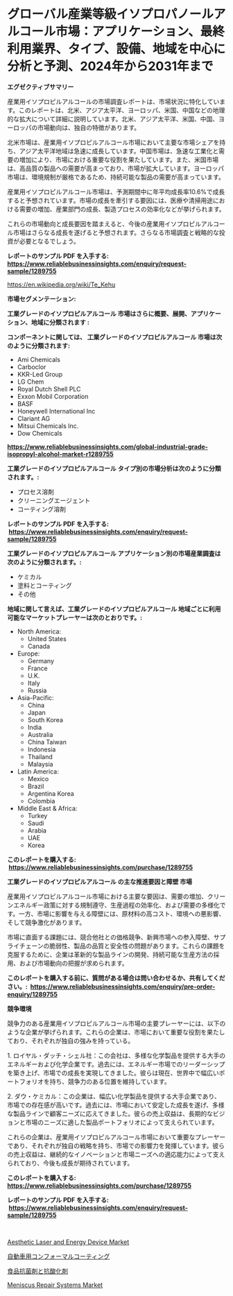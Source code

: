 <p><h1>グローバル産業等級イソプロパノールアルコール市場：アプリケーション、最終利用業界、タイプ、設備、地域を中心に分析と予測、2024年から2031年まで</h1></p><p><strong>エグゼクティブサマリー</strong></p>
<p><p>産業用イソプロピルアルコールの市場調査レポートは、市場状況に特化しています。このレポートは、北米、アジア太平洋、ヨーロッパ、米国、中国などの地理的な拡大について詳細に説明しています。北米、アジア太平洋、米国、中国、ヨーロッパの市場動向は、独自の特徴があります。</p><p>北米市場は、産業用イソプロピルアルコール市場において主要な市場シェアを持ち、アジア太平洋地域は急速に成長しています。中国市場は、急速な工業化と需要の増加により、市場における重要な役割を果たしています。また、米国市場は、高品質の製品への需要が高まっており、市場が拡大しています。ヨーロッパ市場は、環境規制が厳格であるため、持続可能な製品の需要が高まっています。</p><p>産業用イソプロピルアルコール市場は、予測期間中に年平均成長率10.6%で成長すると予想されています。市場の成長を牽引する要因には、医療や清掃用途における需要の増加、産業部門の成長、製造プロセスの効率化などが挙げられます。</p><p>これらの市場動向と成長要因を踏まえると、今後の産業用イソプロピルアルコール市場はさらなる成長を遂げると予想されます。さらなる市場調査と戦略的な投資が必要となるでしょう。</p></p>
<p><strong>レポートのサンプル PDF を入手する: <a href="https://www.reliablebusinessinsights.com/enquiry/request-sample/1289755">https://www.reliablebusinessinsights.com/enquiry/request-sample/1289755</a></strong></p>
<p><a href="https://en.wikipedia.org/wiki/Te_Kehu">https://en.wikipedia.org/wiki/Te_Kehu</a></p>
<p><strong>市場セグメンテーション:</strong></p>
<p><strong> 工業グレードのイソプロピルアルコール 市場はさらに概要、展開、アプリケーション、地域に分類されます :</strong></p>
<p><strong>コンポーネントに関しては、 工業グレードのイソプロピルアルコール 市場は次のように分類されます: &nbsp;</strong></p>
<p><ul><li>Ami Chemicals</li><li>Carboclor</li><li>KKR-Led Group</li><li>LG Chem</li><li>Royal Dutch Shell PLC</li><li>Exxon Mobil Corporation</li><li>BASF</li><li>Honeywell International Inc</li><li>Clariant AG</li><li>Mitsui Chemicals Inc.</li><li>Dow Chemicals</li></ul></p>
<p><strong><a href="https://www.reliablebusinessinsights.com/global-industrial-grade-isopropyl-alcohol-market-r1289755">https://www.reliablebusinessinsights.com/global-industrial-grade-isopropyl-alcohol-market-r1289755</a></strong></p>
<p><strong> 工業グレードのイソプロピルアルコール タイプ別の市場分析は次のように分類されます。:</strong></p>
<p><ul><li>プロセス溶剤</li><li>クリーニングエージェント</li><li>コーティング溶剤</li></ul></p>
<p><strong>レポートのサンプル PDF を入手する: &nbsp;<a href="https://www.reliablebusinessinsights.com/enquiry/request-sample/1289755">https://www.reliablebusinessinsights.com/enquiry/request-sample/1289755</a></strong></p>
<p><strong> 工業グレードのイソプロピルアルコール アプリケーション別の市場産業調査は次のように分類されます。:</strong></p>
<p><ul><li>ケミカル</li><li>塗料とコーティング</li><li>その他</li></ul></p>
<p><strong>地域に関して言えば、工業グレードのイソプロピルアルコール 地域ごとに利用可能なマーケットプレーヤーは次のとおりです。:</strong></p>
<p><ul>
    <li>
        North America:
        <ul>
            <li>United States</li>
            <li>Canada</li>
        </ul>
    </li>
    <li>
        Europe:
        <ul>
            <li>Germany</li>
            <li>France</li>
            <li>U.K.</li>
            <li>Italy</li>
            <li>Russia</li>
        </ul>
    </li>
    <li>
        Asia-Pacific:
        <ul>
            <li>China</li>
            <li>Japan</li>
            <li>South Korea</li>
            <li>India</li>
            <li>Australia</li>
            <li>China Taiwan</li>
            <li>Indonesia</li>
            <li>Thailand</li>
            <li>Malaysia</li>
        </ul>
    </li>
    <li>
        Latin America:
        <ul>
            <li>Mexico</li>
            <li>Brazil</li>
            <li>Argentina Korea</li>
            <li>Colombia</li>
        </ul>
    </li>
    <li>
        Middle East & Africa:
        <ul>
            <li>Turkey</li>
            <li>Saudi</li>
            <li>Arabia</li>
            <li>UAE</li>
            <li>Korea</li>
        </ul>
    </li>
    </ul></p>
<p><strong>このレポートを購入する: &nbsp;<a href="https://www.reliablebusinessinsights.com/purchase/1289755">https://www.reliablebusinessinsights.com/purchase/1289755</a></strong></p>
<p><strong>工業グレードのイソプロピルアルコール の主な推進要因と障壁 市場</strong></p>
<p><p>産業用イソプロピルアルコール市場における主要な要因は、需要の増加、クリーンエネルギー政策に対する規制遵守、生産過程の効率化、および需要の多様化です。一方、市場に影響を与える障壁には、原材料の高コスト、環境への悪影響、そして競争激化があります。</p><p>市場に直面する課題には、競合他社との価格競争、新興市場への参入障壁、サプライチェーンの脆弱性、製品の品質と安全性の問題があります。これらの課題を克服するために、企業は革新的な製品ラインの開発、持続可能な生産方法の採用、および市場動向の把握が求められます。</p></p>
<p><strong>このレポートを購入する前に、質問がある場合は問い合わせるか、共有してください。:&nbsp; <a href="https://www.reliablebusinessinsights.com/enquiry/pre-order-enquiry/1289755">https://www.reliablebusinessinsights.com/enquiry/pre-order-enquiry/1289755</a></strong></p>
<p><strong>競争環境</strong></p>
<p><p>競争力のある産業用イソプロピルアルコール市場の主要プレーヤーには、以下のような企業が挙げられます。これらの企業は、市場において重要な役割を果たしており、それぞれが独自の強みを持っている。</p><p>1. ロイヤル・ダッチ・シェル社：この会社は、多様な化学製品を提供する大手のエネルギーおよび化学企業です。過去には、エネルギー市場でのリーダーシップを築き上げ、市場での成長を実現してきました。彼らは現在、世界中で幅広いポートフォリオを持ち、競争力のある位置を維持しています。</p><p>2. ダウ・ケミカル：この企業は、幅広い化学製品を提供する大手企業であり、市場での存在感が高いです。過去には、市場において安定した成長を遂げ、多様な製品ラインで顧客ニーズに応えてきました。彼らの売上収益は、長期的なビジョンと市場のニーズに適した製品ポートフォリオによって支えられています。</p><p>これらの企業は、産業用イソプロピルアルコール市場において重要なプレーヤーであり、それぞれが独自の戦略を持ち、市場での影響力を発揮しています。彼らの売上収益は、継続的なイノベーションと市場ニーズへの適応能力によって支えられており、今後も成長が期待されています。</p></p>
<p><strong>このレポートを購入する: &nbsp; <a href="https://www.reliablebusinessinsights.com/purchase/1289755">https://www.reliablebusinessinsights.com/purchase/1289755</a></strong></p>
<p><strong>レポートのサンプル PDF を入手する: &nbsp;<a href="https://www.reliablebusinessinsights.com/enquiry/request-sample/1289755">https://www.reliablebusinessinsights.com/enquiry/request-sample/1289755</a></strong><strong></strong></p>
<p>&nbsp;</p>
<p><p><a href="https://github.com/yazulaeha/Market-Research-Report-List-1/blob/main/aesthetic-laser-and-energy-device-market.md">Aesthetic Laser and Energy Device Market</a></p><p><a href="https://github.com/bevdtkn4419963/Market-Research-Report-List-3/blob/main/5924313175854.md">自動車用コンフォーマルコーティング</a></p><p><a href="https://github.com/MosesSpinka1914/Market-Research-Report-List-2/blob/main/1237239175855.md">食品抗菌剤と抗酸化剤</a></p><p><a href="https://github.com/haleemasakdiya1/Market-Research-Report-List-1/blob/main/meniscus-repair-systems-market.md">Meniscus Repair Systems Market</a></p></p>